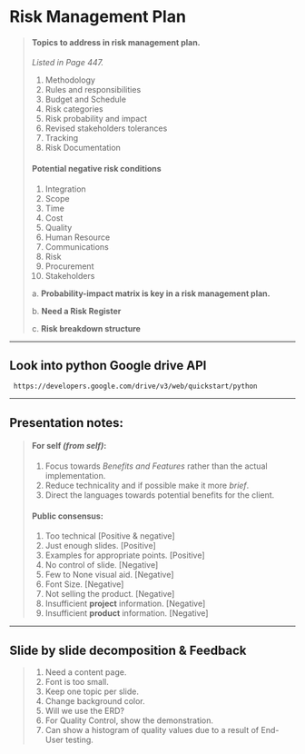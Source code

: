 # Risk Management Plan
> #### **Topics to address in risk management plan.**
> _Listed in Page 447._ 
> 
> 1. Methodology
> 2. Rules and responsibilities
> 3. Budget and Schedule
> 4. Risk categories
> 5. Risk probability and impact
> 6. Revised stakeholders tolerances
> 7. Tracking
> 8. Risk Documentation
> 
> #### **Potential negative risk conditions**
> 1. Integration
> 2. Scope
> 2. Time
> 4. Cost
> 5. Quality
> 6. Human Resource
> 7. Communications
> 8. Risk
> 9. Procurement
> 10. Stakeholders
> 
> a. **Probability-impact matrix is key in a risk management plan.**
> 
> b. **Need a Risk Register**
> 
> c. **Risk breakdown structure**

___
## <quote> Look into python Google drive API</quote>
```URL
 https://developers.google.com/drive/v3/web/quickstart/python
```
___

## Presentation notes:
> #### **For self _(from self)_**:
> 1. Focus towards _Benefits and Features_ rather than the actual implementation.
> 2. Reduce technicality and if possible make it more _brief_.
> 3. Direct the languages towards potential benefits for the client.
> #### **Public consensus:**
> 1. Too technical [Positive & negative]
> 2. Just enough slides. [Positive]
> 3. Examples for appropriate points. [Positive]
> 4. No control of slide. [Negative]
> 5. Few to None visual aid. [Negative]
> 6. Font Size. [Negative]
> 7. Not selling the product. [Negative]
> 8. Insufficient **project** information. [Negative] 
> 9. Insufficient **product** information. [Negative] 

___
## Slide by slide decomposition & Feedback
> 1. Need a content page.
> 2. Font is too small.
> 3. Keep one topic per slide.
> 4. Change background color.
> 5. Will we use the ERD?
> 6. For Quality Control, show the demonstration.
> 7. Can show a histogram of quality values due to a result of End-User testing.